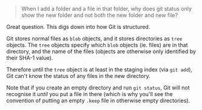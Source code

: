 > When I add a folder and a file in that folder, why does git status only show the new folder and not both the new folder and new file?

Great question. This digs down into how Git is structured.

Git stores normal files as `blob` objects, and it stores directories as `tree`
objects. The `tree` objects specify which `blob` objects (ie. files) are in
that directory, and the name of the files (objects are otherwise only
identified by their SHA-1 value).

Therefore until the `tree` object is at least in the staging index (via `git
add`), Git can't know the status of any files in the new directory.

Note that if you create an empty directory and run `git status`, Git will not
recognise it *until* you put a file in there (which is why you'll see the
convention of putting an empty `.keep` file in otherwise empty directories).

